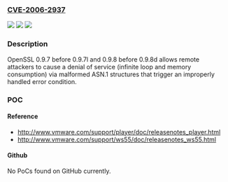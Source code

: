 ### [CVE-2006-2937](https://cve.mitre.org/cgi-bin/cvename.cgi?name=CVE-2006-2937)
![](https://img.shields.io/static/v1?label=Product&message=n%2Fa&color=blue)
![](https://img.shields.io/static/v1?label=Version&message=n%2Fa&color=blue)
![](https://img.shields.io/static/v1?label=Vulnerability&message=n%2Fa&color=brighgreen)

### Description

OpenSSL 0.9.7 before 0.9.7l and 0.9.8 before 0.9.8d allows remote attackers to cause a denial of service (infinite loop and memory consumption) via malformed ASN.1 structures that trigger an improperly handled error condition.

### POC

#### Reference
- http://www.vmware.com/support/player/doc/releasenotes_player.html
- http://www.vmware.com/support/ws55/doc/releasenotes_ws55.html

#### Github
No PoCs found on GitHub currently.

